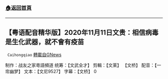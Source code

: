 ###  [:house:返回首頁](https://github.com/ourhimalayas/txt)
---

## 【粤语配音精华版】2020年11月11日文贵：相信病毒是生化武器，就不會有疫苗
` Caihongqiao` [轉載自GNews](https://gnews.org/zh-hans/562653/)

制作：战友之家粵語頻道
统筹：【文武全才】 剪輯：【文莱】 【文桥】 配音：【一帘幽梦】 文本：【文尼9527】 字幕：【文桥】
0
